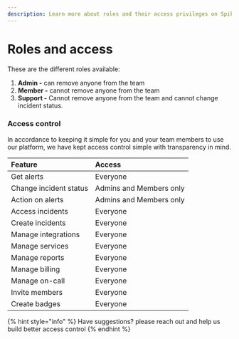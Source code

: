 ```yaml
---
description: Learn more about roles and their access privileges on Spike.sh
---
```


# Roles and access

These are the different roles available:

1. **Admin -** can remove anyone from the team
2. **Member -** cannot remove anyone from the team
3. **Support -** Cannot remove anyone from the team and cannot change incident status. 

### Access control

In accordance to keeping it simple for you and your team members to use our platform, we have kept access control simple with transparency in mind. 

| Feature | Access |
| :--- | :--- |
| Get alerts | Everyone |
| Change incident status | Admins and Members only |
| Action on alerts | Admins and Members only |
| Access incidents | Everyone |
| Create incidents | Everyone |
| Manage integrations | Everyone |
| Manage services | Everyone |
| Manage reports | Everyone |
| Manage billing | Everyone |
| Manage on-call | Everyone |
| Invite members | Everyone |
| Create badges | Everyone |

{% hint style="info" %}
Have suggestions? please reach out and help us build better access control
{% endhint %}

